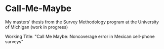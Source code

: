 # Call-Me-Maybe
My masters' thesis from the Survey Methodology program at the University of Michigan (work in progress)

Working Title: "Call Me Maybe: Noncoverage error in Mexican cell-phone surveys"

